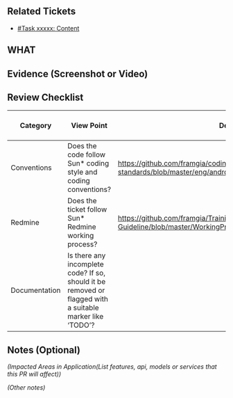 ## Related Tickets
- [#Task xxxxx: Content](https://edu-redmine.sun-asterisk.vn/issues/xxxxx)
## WHAT

## Evidence (Screenshot or Video)

## Review Checklist

Category | View Point | Description | Expected Reviewer Answer | Self review | Reviewer2 (name)
--- | --- | --- | --- | --- | ---
Conventions | Does the code follow Sun* coding style and coding conventions? | https://github.com/framgia/coding-standards/blob/master/eng/android/coding_convention_android_kotlin.md | YES |<li>- [ ] yes</li>|<li>- [ ] yes</li>
Redmine | Does the ticket follow Sun* Redmine working process?  | https://github.com/framgia/Training-Guideline/blob/master/WorkingProcess/redmine/redmine.md| YES |<li>- [ ] yes</li>|<li>- [ ] yes</li>
Documentation | Is there any incomplete code? If so, should it be removed or flagged with a suitable marker like ‘TODO’? |  | YES |<li>- [ ] yes</li>|<li>- [ ] yes</li>
## Notes (Optional)
*(Impacted Areas in Application(List features, api, models or services that this PR will affect))*

*(Other notes)*